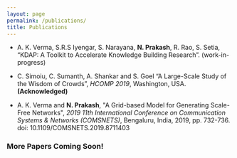 ```yaml
---
layout: page
permalink: /publications/
title: Publications
---
```


* A. K. Verma, S.R.S Iyengar, S. Narayana, **N. Prakash**, R. Rao, S. Setia, “KDAP: A Toolkit to Accelerate Knowledge Building Research”. (work-in-progress)

* C. Simoiu, C. Sumanth, A. Shankar and S. Goel “A Large-Scale Study of the Wisdom of Crowds”, <em>HCOMP 2019</em>, Washington, USA. **(Acknowledged)**

* A. K. Verma and **N. Prakash**, "A Grid-based Model for Generating Scale-Free Networks", <em>2019 11th International Conference on Communication Systems & Networks (COMSNETS)</em>, Bengaluru, India, 2019, pp. 732-736. <br>doi: 10.1109/COMSNETS.2019.8711403

### More Papers Coming Soon!
